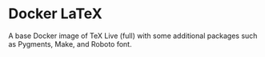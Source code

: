 # Docker LaTeX

A base Docker image of TeX Live (full) with some additional packages such as Pygments, Make, and Roboto font.
